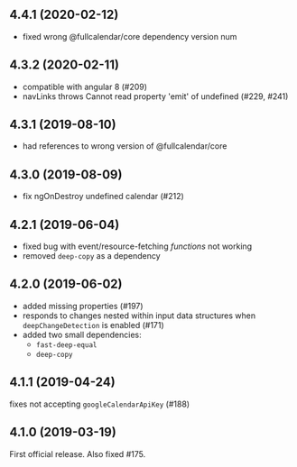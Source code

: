 
4.4.1 (2020-02-12)
------------------
- fixed wrong @fullcalendar/core dependency version num


4.3.2 (2020-02-11)
------------------
- compatible with angular 8 (#209)
- navLinks throws Cannot read property 'emit' of undefined (#229, #241)


4.3.1 (2019-08-10)
------------------
- had references to wrong version of @fullcalendar/core


4.3.0 (2019-08-09)
------------------
- fix ngOnDestroy undefined calendar (#212)


4.2.1 (2019-06-04)
------------------
- fixed bug with event/resource-fetching *functions* not working
- removed `deep-copy` as a dependency


4.2.0 (2019-06-02)
------------------
- added missing properties (#197)
- responds to changes nested within input data structures
  when `deepChangeDetection` is enabled (#171)
- added two small dependencies:
  - `fast-deep-equal`
  - `deep-copy`


4.1.1 (2019-04-24)
------------------
fixes not accepting `googleCalendarApiKey` (#188)


4.1.0 (2019-03-19)
------------------
First official release. Also fixed #175.
